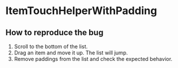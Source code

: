 # ItemTouchHelperWithPadding

## How to reproduce the bug

1. Scroll to the bottom of the list.
1. Drag an item and move it up. The list will jump.
1. Remove paddings from the list and check the expected behavior.
